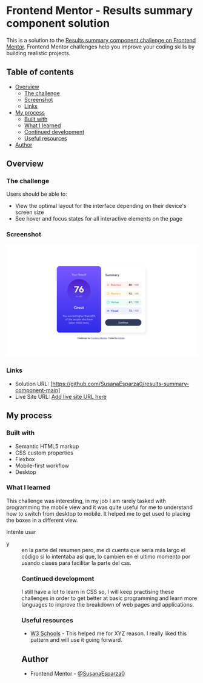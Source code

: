 # Frontend Mentor - Results summary component solution

This is a solution to the [Results summary component challenge on Frontend Mentor](https://www.frontendmentor.io/challenges/results-summary-component-CE_K6s0maV). Frontend Mentor challenges help you improve your coding skills by building realistic projects. 

## Table of contents

- [Overview](#overview)
  - [The challenge](#the-challenge)
  - [Screenshot](#screenshot)
  - [Links](#links)
- [My process](#my-process)
  - [Built with](#built-with)
  - [What I learned](#what-i-learned)
  - [Continued development](#continued-development)
  - [Useful resources](#useful-resources)
- [Author](#author)

## Overview

### The challenge

Users should be able to:

- View the optimal layout for the interface depending on their device's screen size
- See hover and focus states for all interactive elements on the page

### Screenshot

![](/img/FM%20-%20Results_summary_component.png)


### Links

- Solution URL: [https://github.com/SusanaEsparza0/results-summary-component-main]
- Live Site URL: [Add live site URL here](https://susanaesparza0.github.io/Results-Summary-Component-Main/)

## My process

### Built with

- Semantic HTML5 markup
- CSS custom properties
- Flexbox
- Mobile-first workflow
- Desktop


### What I learned

This challenge was interesting, in my job I am rarely tasked with programming the mobile view and it was quite useful for me to understand how to switch from desktop to mobile. It helped me to get used to placing the boxes in a different view.

Intente usar <dl> y <dd> en la parte del resumen pero, me di cuenta que sería más largo el código si lo intentaba así que, lo cambien en el ultimo momento por <div>usando clases para facilitar la parte del css.

### Continued development

I still have a lot to learn in CSS so, I will keep practising these challenges in order to get better at basic programming and learn more languages to improve the breakdown of web pages and applications.


### Useful resources

- [W3 Schools](https://www.w3schools.com/) - This helped me for XYZ reason. I really liked this pattern and will use it going forward.


## Author

- Frontend Mentor - [@SusanaEsparza0](https://www.frontendmentor.io/profile/SusanaEsparza0)


